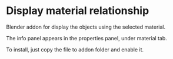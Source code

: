 Display material relationship
==============================

Blender addon for display the objects using the selected material.

The info panel appears in the properties panel, under material tab.

To install, just copy the file to addon folder and enable it.
